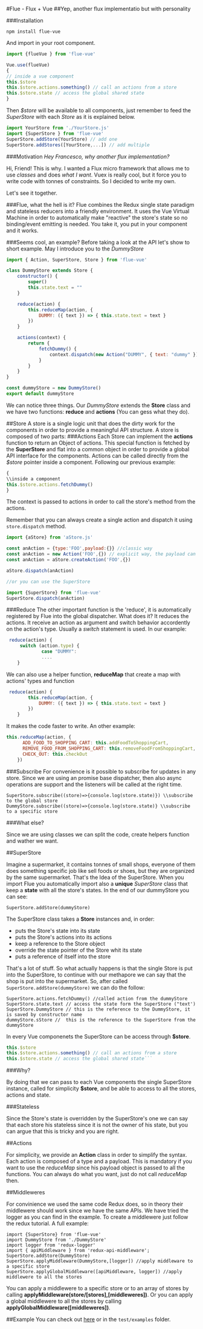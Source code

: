 #Flue - Flux + Vue
##Yep, another flux implementatio but with personality

###Installation

```
npm install flue-vue
```
And import in your root component.

```javascript
import {flueVue } from 'flue-vue'

Vue.use(flueVue)
{
// inside a vue component
this.$store
this.$store.actions.something() // call an actions from a store
this.$store.state // access the global shared state
}
```

Then *$store* will be available to all components, just remember to feed the *SuperStore* with each *Store* as it is explained below.

```javascript
import YourStore from './YourStore.js'
import {SuperStore } from 'flue-vue'
SuperStore.addStore(YourStore) // add one
SuperStore.addStores([YourStore,...]) // add multiple
```


###Motivation
*Hey Francesco, why another flux implementation?*

Hi, Friend! This is why. I wanted a Flux micro framework that allows me to use *classes* and does *what I want*. Vuex is really cool, but it force you to write code with tonnes of constraints. So I decided to write my own. 

Let's see it together.

###Flue, what the hell is it?
Flue combines the Redux single state paradigm and stateless reducers into a friendly environment. It uses the Vue Virtual Machine in order to automatically make "reactive" the store's state so no binding/event emitting is needed. You take it, you put in your component and it works.

###Seems cool, an example?
Before taking a look at the API let's show to short example. May I introduce you to the *DummyStore*

```javascript
import { Action, SuperStore, Store } from 'flue-vue'

class DummyStore extends Store {
    constructor() {
        super()
        this.state.text = ""
    }

    reduce(action) {
        this.reduceMap(action, {
            DUMMY: ({ text }) => { this.state.text = text }
        })
    }

    actions(context) {
        return {
            fetchDummy() {
                context.dispatch(new Action("DUMMY", { text: "dummy" }))
            }
        }
    }
}

const dummyStore = new DummyStore()
export default dummyStore
```

We can notice three things. Our *DummyStore* extends the **Store** class and we have two functions: **reduce** and **actions** (You can gess what they do).

##Store
A store is a single logic unit that does the dirty work for the components in order to provide a meaningful API structure. A store is composed of two parts:
###Actions
Each Store can implement the **actions** function to return an Object of actions. This special function is fetched by the **SuperStore**  and flat into a common object in order to provide a global API interface for the components. Actions can be called directly from the *$store* pointer inside a component. Following our previous example:

```javascript
{
\\inside a component
this.$store.actions.fetchDummy()
}
```

The context is passed to actions in order to call the store's method from the actions.

Remember that you can always create a single action and dispatch it using `store.dispatch` method.

```javascript
import {aStore} from 'aStore.js'

const anAction = {type:'FOO',payload:{}} //classic way
const anAction = new Action('FOO',{}) // explicit way, the payload can be remove if empty
const anAction = aStore.createAction('FOO',{})

aStore.dispatch(anAction)

//or you can use the SuperStore

import {SuperStore} from 'flue-vue'
SuperStore.dispatch(anAction)
```


###Reduce
The other important function is the 'reduce', it is automatically registered by Flue into the global dispatcher. What does it? It reduces the actions. It receive an action as argument and switch behavior accordently on the action's type. Usually a *switch* statement is used. In our example:
```javascript
 reduce(action) {
     switch (action.type) {
             case "DUMMY":
             ....
    }
```

We can also use a helper function, **reduceMap** that create a map with actions' types and function

```javascript
 reduce(action) {
        this.reduceMap(action, {
            DUMMY: ({ text }) => { this.state.text = text }
        })
    }
```

It makes the code faster to write. An other example:

```javascript
this.reduceMap(action, {
      ADD_FOOD_TO_SHOPPING_CART: this.addFoodToShoppingCart,
      REMOVE_FOOD_FROM_SHOPPING_CART: this.removeFoodFromShoppingCart,
      CHECK_OUT: this.checkOut
    })
```

###Subscribe
For convenience is it possible to subscribe for updates in any store. Since we are using an promise base dispatcher, then also async operations are support and the listeners will be called at the right time. 

```
SuperStore.subscribe((store)=>{console.log(store.state)}) \\subscribe to the global store
DummyStore.subscribe((store)=>{console.log(store.state)} \\subscribe to a specific store

```

###What else?

Since we are using classes we can split the code, create helpers function and wather we want.

##SuperStore

Imagine a supermarket, it contains tonnes of small shops, everyone of them does something specific job like sell foods or shoes, but they are organized by the same supermarket. That's the Idea of the SuperStore. When you import Flue you automatically import also a **unique** *SuperStore* class that keep a **state** with all the store's states. In the end of our dummyStore you can see:

```
SuperStore.addStore(dummyStore)
```
The SuperStore class takes a **Store** instances and, in order:

* puts the Store's state into its state
* puts the Store's actions into its actions
* keep a reference to the Store object 
* override the state pointer of the Store whit its state
* puts a reference of itself into the store

That's a lot of stuff. So what actually happens is that the single Store is put into the SuperStore, to continue with our methapore we can say that the shop is put into the supermarket. So, after called ```SuperStore.addStore(dummyStore)``` we can do the follow:

```
SuperStore.actions.fetchDummy() //called action from the dummyStore
SuperStore.state.text // access the state form the SuperStore ("text')
SuperStore.DummyStore // this is the reference to the DummyStore, it is saved by constructor name
dummyStore.sStore //  this is the reference to the SuperStore from the dummyStore
```
In every Vue componenets the SuperStore can be access through **$store**. 

```javascript
this.$store
this.$store.actions.something() // call an actions from a store
this.$store.state // access the global shared state```
```

###Why?

By doing that we can pass to each Vue components the single SuperStore instance, called for simplicity **$store**, and be able to access to all the stores, actions and state.

###Stateless

Since the Store's state is overridden by the SuperStore's one we can say that each store his stateless since it is not the owner of his state, but you can argue that this is tricky and you are right.

##Actions

For simplicity, we provide an **Action** class in order to simplify the syntax. Each action is composed of a type and a payload. This is mandatory if you want to use the *reduceMap* since his payload object is passed to all the functions. You can always do what you want, just do not call *reduceMap* then.

##Middleweres

For convinience we used the same code Redux does, so in theory their middlewere should work since we have the same APIs. We have tried the logger as you can find in the example. To create a middlewere just follow the redux tutorial. A full example:

```
import {SuperStore} from 'flue-vue'
import DummyStore from './DummyStore'
import logger from 'redux-logger'
import { apiMiddleware } from 'redux-api-middleware';
SuperStore.addStore(DummyStore)
SuperStore.applyMiddleware(DummyStore,[logger]) //apply middleware to a specific store
SuperStore.applyGlobalMiddleware([apiMiddleware, logger]) //apply middlewere to all the stores
```
You can apply a middlewere to a specific store or to an array of stores by calling **applyMiddleware(store/[stores],[middleweres])**. Or you can apply a global middlewere to all the stores by calling **applyGlobalMiddleware([middleweres])**.

##Example
You can check out [here](https://github.com/FrancescoSaverioZuppichini/flueVueExample) or in the ```test/examples``` folder.
